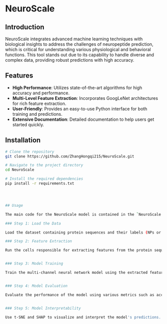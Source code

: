 # NeuroScale
## Introduction

NeuroScale integrates advanced machine learning techniques with biological insights to address the challenges of neuropeptide prediction, which is critical for understanding various physiological and behavioral functions. This tool stands out due to its capability to handle diverse and complex data, providing robust predictions with high accuracy.

## Features

- **High Performance**: Utilizes state-of-the-art algorithms for high accuracy and performance.
- **Multi-Level Feature Extraction**: Incorporates GoogLeNet architectures for rich feature extraction.
- **User-Friendly**: Provides an easy-to-use Python interface for both training and predictions.
- **Extensive Documentation**: Detailed documentation to help users get started quickly.

## Installation

```bash
# Clone the repository
git clone https://github.com/ZhangHongqi215/NeuroScale.git

# Navigate to the project directory
cd NeuroScale

# Install the required dependencies
pip install -r requirements.txt




## Usage

The main code for the NeuroScale model is contained in the `NeuroScale.ipynb` notebook. Here is a step-by-step guide to using the notebook:

### Step 1: Load the Data

Load the dataset containing protein sequences and their labels (NPs or not). The dataset should be formatted as described in the notebook.

### Step 2: Feature Extraction

Run the cells responsible for extracting features from the protein sequences using ESM2. The notebook includes detailed comments explaining each step.


### Step 3: Model Training

Train the multi-channel neural network model using the extracted features. The notebook demonstrates how to train the model and evaluate its performance.


### Step 4: Model Evaluation

Evaluate the performance of the model using various metrics such as accuracy, precision, recall, F1 score, and MCC. The notebook provides code for generating ROC and PRC curves as well.


### Step 5: Model Interpretability

Use t-SNE and SHAP to visualize and interpret the model's predictions. The notebook includes examples of how to apply these techniques.
